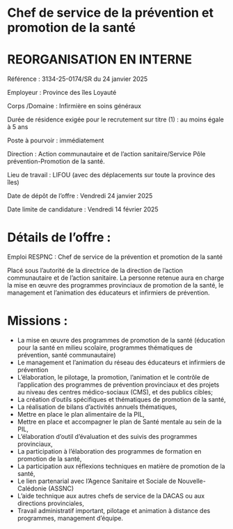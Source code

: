 # Chef de service de la prévention et promotion de la santé

# REORGANISATION EN INTERNE

Référence : 3134-25-0174/SR du 24 janvier 2025

Employeur : Province des îles Loyauté

Corps /Domaine : Infirmière en soins généraux

Durée de résidence exigée pour le recrutement sur titre (1) : au moins égale à 5 ans

Poste à pourvoir : immédiatement

Direction : Action communautaire et de l’action sanitaire/Service Pôle prévention-Promotion de la santé.

Lieu de travail : LIFOU (avec des déplacements sur toute la province des îles)

Date de dépôt de l’offre : Vendredi 24 janvier 2025

Date limite de candidature : Vendredi 14 février 2025

# Détails de l’offre :

Emploi RESPNC : Chef de service de la prévention et promotion de la santé

Placé sous l’autorité de la directrice de la direction de l’action communautaire et de l’action sanitaire. La personne retenue aura en charge la mise en œuvre des programmes provinciaux de promotion de la santé, le management et l’animation des éducateurs et infirmiers de prévention.

# Missions :

- La mise en œuvre des programmes de promotion de la santé (éducation pour la santé en milieu scolaire, programmes thématiques de prévention, santé communautaire)
- Le management et l’animation du réseau des éducateurs et infirmiers de prévention
- L’élaboration, le pilotage, la promotion, l’animation et le contrôle de l’application des programmes de prévention provinciaux et des projets au niveau des centres médico-sociaux (CMS), et des publics cibles;
- La création d’outils spécifiques et thématiques de promotion de la santé,
- La réalisation de bilans d’activités annuels thématiques,
- Mettre en place le plan alimentaire de la PIL,
- Mettre en place et accompagner le plan de Santé mentale au sein de la PIL,
- L’élaboration d’outil d’évaluation et des suivis des programmes provinciaux,
- La participation à l’élaboration des programmes de formation en promotion de la santé,
- La participation aux réflexions techniques en matière de promotion de la santé,
- Le lien partenarial avec l’Agence Sanitaire et Sociale de Nouvelle-Calédonie (ASSNC)
- L’aide technique aux autres chefs de service de la DACAS ou aux directions provinciales,
- Travail administratif important, pilotage et animation à distance des programmes, management d’équipe.